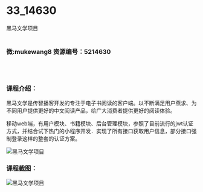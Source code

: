 # 33_14630
黑马文学项目
<br/></br>
<h3>微:mukewang8 资源编号：5214630</h3>
<br/></br>
<h3>课程介绍：</h3>
<p>黑马文学是传智播客开发的专注于电子书阅读的客户端。以不断满足用户燕求、为不同用户提供更好的中文阅读产品，给广大消费者提供更好的阅读体验。</p>
<p>移动web端，有用户模块、书籍模块、后台管理模块，参照了目前流行的jwt认证方式，并结合试下热门的小程序开发．实现了所有接口获取用户信息，部分接口强制登录这样的整套的认证方案。</p>
<p><img src="https://www.ko996.com/wp-content/uploads/img/2020/07/1-90-255x300.png" alt="黑马文学项目"></p>
<div class="info-desc">
<h3>课程截图：</h3>
<p><img src="https://www.ko996.com/wp-content/uploads/img/2020/07/2-91.png" alt="黑马文学项目"></p>


			
</div>
